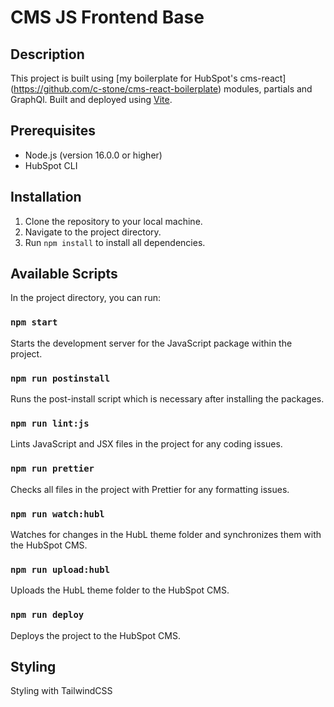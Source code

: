 # CMS JS Frontend Base

## Description

This project is built using [my boilerplate for HubSpot's cms-react] (https://github.com/c-stone/cms-react-boilerplate) modules, partials and GraphQl. Built and deployed using [Vite](https://vitejs.dev/).

## Prerequisites

- Node.js (version 16.0.0 or higher)
- HubSpot CLI

## Installation

1. Clone the repository to your local machine.
2. Navigate to the project directory.
3. Run `npm install` to install all dependencies.

## Available Scripts

In the project directory, you can run:

### `npm start`

Starts the development server for the JavaScript package within the project.

### `npm run postinstall`

Runs the post-install script which is necessary after installing the packages.

### `npm run lint:js`

Lints JavaScript and JSX files in the project for any coding issues.

### `npm run prettier`

Checks all files in the project with Prettier for any formatting issues.

### `npm run watch:hubl`

Watches for changes in the HubL theme folder and synchronizes them with the HubSpot CMS.

### `npm run upload:hubl`

Uploads the HubL theme folder to the HubSpot CMS.

### `npm run deploy`

Deploys the project to the HubSpot CMS.

## Styling

Styling with TailwindCSS
